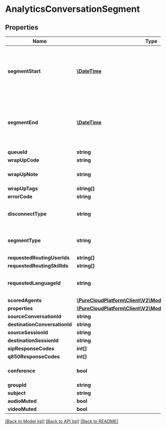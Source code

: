# AnalyticsConversationSegment

## Properties
Name | Type | Description | Notes
------------ | ------------- | ------------- | -------------
**segmentStart** | [**\DateTime**](\DateTime.md) | The timestamp when this segment began. Date time is represented as an ISO-8601 string. For example: yyyy-MM-ddTHH:mm:ss.SSSZ | [optional] 
**segmentEnd** | [**\DateTime**](\DateTime.md) | The timestamp when this segment ended. Date time is represented as an ISO-8601 string. For example: yyyy-MM-ddTHH:mm:ss.SSSZ | [optional] 
**queueId** | **string** | Queue identifier | [optional] 
**wrapUpCode** | **string** | Wrapup Code id | [optional] 
**wrapUpNote** | **string** | Note entered by an agent during after-call work | [optional] 
**wrapUpTags** | **string[]** |  | [optional] 
**errorCode** | **string** |  | [optional] 
**disconnectType** | **string** | A description of the event that disconnected the segment | [optional] 
**segmentType** | **string** | The activity taking place for the participant in the segment | [optional] 
**requestedRoutingUserIds** | **string[]** |  | [optional] 
**requestedRoutingSkillIds** | **string[]** |  | [optional] 
**requestedLanguageId** | **string** | A unique identifier for the language requested for an interaction. | [optional] 
**scoredAgents** | [**\PureCloudPlatform\Client\V2\Model\AnalyticsScoredAgent[]**](AnalyticsScoredAgent.md) |  | [optional] 
**properties** | [**\PureCloudPlatform\Client\V2\Model\AnalyticsProperty[]**](AnalyticsProperty.md) |  | [optional] 
**sourceConversationId** | **string** |  | [optional] 
**destinationConversationId** | **string** |  | [optional] 
**sourceSessionId** | **string** |  | [optional] 
**destinationSessionId** | **string** |  | [optional] 
**sipResponseCodes** | **int[]** |  | [optional] 
**q850ResponseCodes** | **int[]** |  | [optional] 
**conference** | **bool** | Indicates whether the segment was a conference | [optional] 
**groupId** | **string** |  | [optional] 
**subject** | **string** |  | [optional] 
**audioMuted** | **bool** |  | [optional] 
**videoMuted** | **bool** |  | [optional] 

[[Back to Model list]](../README.md#documentation-for-models) [[Back to API list]](../README.md#documentation-for-api-endpoints) [[Back to README]](../README.md)


